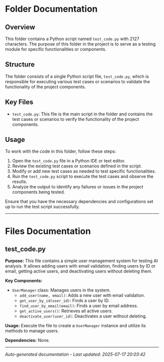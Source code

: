 # Folder Documentation

## Overview
This folder contains a Python script named `test_code.py` with 2127 characters. The purpose of this folder in the project is to serve as a testing module for specific functionalities or components.

## Structure
The folder consists of a single Python script file, `test_code.py`, which is responsible for executing various test cases or scenarios to validate the functionality of the project components.

## Key Files
- `test_code.py`: This file is the main script in the folder and contains the test cases or scenarios to verify the functionality of the project components.

## Usage
To work with the code in this folder, follow these steps:
1. Open the `test_code.py` file in a Python IDE or text editor.
2. Review the existing test cases or scenarios defined in the script.
3. Modify or add new test cases as needed to test specific functionalities.
4. Run the `test_code.py` script to execute the test cases and observe the results.
5. Analyze the output to identify any failures or issues in the project components being tested.

Ensure that you have the necessary dependencies and configurations set up to run the test script successfully.

---

# Files Documentation

## test_code.py

**Purpose:** This file contains a simple user management system for testing AI analysis. It allows adding users with email validation, finding users by ID or email, getting active users, and deactivating users without deleting them.

**Key Components:**
- `UserManager` class: Manages users in the system.
  - `add_user(name, email)`: Adds a new user with email validation.
  - `get_user_by_id(user_id)`: Finds a user by ID.
  - `find_user_by_email(email)`: Finds a user by email address.
  - `get_active_users()`: Retrieves all active users.
  - `deactivate_user(user_id)`: Deactivates a user without deleting.

**Usage:** Execute the file to create a `UserManager` instance and utilize its methods to manage users.

**Dependencies:** None.

---
*Auto-generated documentation - Last updated: 2025-07-17 20:03:42*
